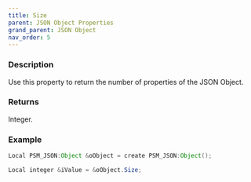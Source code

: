 ```yaml
---
title: Size
parent: JSON Object Properties
grand_parent: JSON Object
nav_order: 5
---
```


### [](#header-3)Description

Use this property to return the number of properties of the JSON Object.

### [](#header-3)Returns

Integer.

### [](#header-3)Example

```java
Local PSM_JSON:Object &oObject = create PSM_JSON:Object();

Local integer &iValue = &oObject.Size;
```
